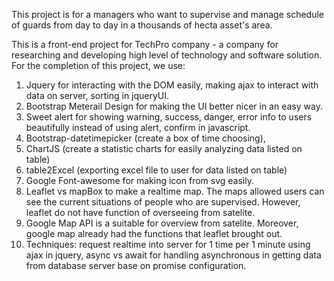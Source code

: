 This project is for a managers who want to supervise and manage schedule of guards from day to day in a thousands of hecta asset's area.

This is a front-end project for TechPro company - a company for researching and developing high level of technology and software solution.
For the completion of this project, we use:
1. Jquery for interacting with the DOM easily, making ajax to interact with data on server, sorting in jqueryUI.
2. Bootstrap Meterail Design for making the UI better nicer in an easy way.
3. Sweet alert for showing warning, success, danger, error info to users beautifully instead of using alert, confirm in javascript.
4. Bootstrap-datetimepicker (create a box of time choosing), 
5. ChartJS (create a statistic charts for easily analyzing data listed on table)
6. table2Excel (exporting excel file to user for data listed on table)
7. Google Font-awesome for making icon from svg easily.
8. Leaflet vs mapBox to make a realtime map. The maps allowed users can see the current situations of people who are supervised. However,
leaflet do not have function of overseeing from satelite.
9. Google Map API is a suitable for overview from satelite. Moreover, google map already had the functions that leaflet brought out. 
10. Techniques: request realtime into server for 1 time per 1 minute using ajax in jquery, async vs await for handling asynchronous in getting
data from database server base on promise configuration.
